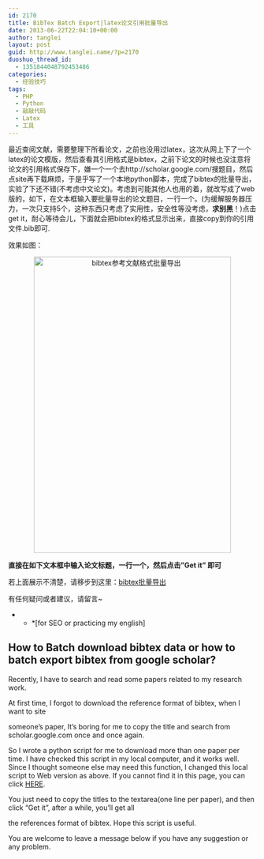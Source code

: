 ```yaml
---
id: 2170
title: BibTex Batch Export|latex论文引用批量导出
date: 2013-06-22T22:04:10+00:00
author: tanglei
layout: post
guid: http://www.tanglei.name/?p=2170
duoshuo_thread_id:
  - 1351844048792453486
categories:
  - 经验技巧
tags:
  - PHP
  - Python
  - 敲敲代码
  - Latex
  - 工具
---
```

最近查阅文献，需要整理下所看论文，之前也没用过latex，这次从网上下了一个latex的论文模版，然后查看其引用格式是bibtex，之前下论文的时候也没注意将论文的引用格式保存下，嫌一个一个去http://scholar.google.com/搜题目，然后点site再下载麻烦，于是乎写了一个本地python脚本，完成了bibtex的批量导出，实验了下还不错(不考虑中文论文)。考虑到可能其他人也用的着，就改写成了web版的，如下，在文本框输入要批量导出的论文题目，一行一个。(为缓解服务器压力，一次只支持5个，这种东西只考虑了实用性，安全性等没考虑，**求别黑**！)点击get it，耐心等待会儿，下面就会把bibtex的格式显示出来，直接copy到你的引用文件.bib即可.
  
效果如图：
  


<center>
  <img width="400px" height="600px" src="/blog/tools.htmlbibtex-batch-export.png" alt="bibtex参考文献格式批量导出" />
</center>


  
**直接在如下文本框中输入论文标题，一行一个，然后点击&#8221;Get it&#8221; 即可**
  


若上面展示不清楚，请移步到这里：<a href="/blog/tools.htmlbatchbibtex.html" target="_blank">bibtex批量导出</a>
  
有任何疑问或者建议，请留言~

* * *[for SEO or practicing my english] </p> 

## How to Batch download bibtex data or how to batch export bibtex from google scholar?

Recently, I have to search and read some papers related to my research work.
  
At first time, I forgot to download the reference format of bibtex, when I want to site
  
someone&#8217;s paper, It&#8217;s boring for me to copy the title and search from scholar.google.com once and once again.
  
So I wrote a python script for me to download more than one paper per time. I have checked this script in my local computer, and it works well. Since I thought someone else may need this function, I changed this local script to Web version as above. If you cannot find it in this page, you can click [HERE](/blog/tools.htmlbatchbibtex.html).
  
You just need to copy the titles to the textarea(one line per paper), and then click &#8220;Get it&#8221;, after a while, you&#8217;ll get all
  
the references format of bibtex. Hope this script is useful.
  
You are welcome to leave a message below if you have any suggestion or any problem.
